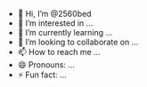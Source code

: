 - 👋 Hi, I’m @2560bed
- 👀 I’m interested in ...
- 🌱 I’m currently learning ...
- 💞️ I’m looking to collaborate on ...
- 📫 How to reach me ...
- 😄 Pronouns: ...
- ⚡ Fun fact: ...

<!---
2560bed/2560bed is a ✨ special ✨ repository because its `README.md` (this file) appears on your GitHub profile.
You can click the Preview link to take a look at your changes.
--->
